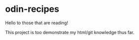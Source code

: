 # odin-recipes
Hello to those that are reading!

This project is too demonstrate my html/git knowledge thus far. 
